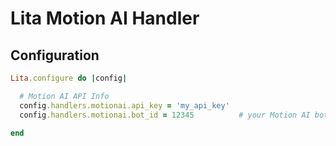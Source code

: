 # Lita Motion AI Handler

## Configuration

```ruby
Lita.configure do |config|

  # Motion AI API Info
  config.handlers.motionai.api_key = 'my_api_key'
  config.handlers.motionai.bot_id = 12345          # your Motion AI bot id

end
```

